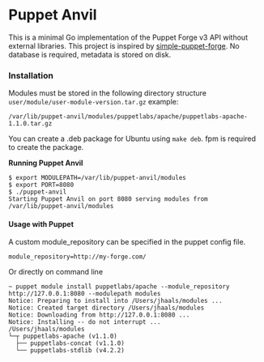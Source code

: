 # Puppet Anvil

This is a minimal Go implementation of the Puppet Forge v3 API without external libraries. This project is inspired by [simple-puppet-forge](https://github.com/dalen/simple-puppet-forge).
No database is required, metadata is stored on disk.

### Installation

Modules must be stored in the following directory structure `user/module/user-module-version.tar.gz`
example:

    /var/lib/puppet-anvil/modules/puppetlabs/apache/puppetlabs-apache-1.1.0.tar.gz

You can create a .deb package for Ubuntu using `make deb`. fpm is required to create the package.

__Running Puppet Anvil__

    $ export MODULEPATH=/var/lib/puppet-anvil/modules
    $ export PORT=8080
    $ ./puppet-anvil
    Starting Puppet Anvil on port 8080 serving modules from /var/lib/puppet-anvil/modules

#### Usage with Puppet
A custom module_repository can be specified in the puppet config file.

    module_repository=http://my-forge.com/

Or directly on command line

    ~ puppet module install puppetlabs/apache --module_repository http://127.0.0.1:8080 --modulepath modules
    Notice: Preparing to install into /Users/jhaals/modules ...
    Notice: Created target directory /Users/jhaals/modules
    Notice: Downloading from http://127.0.0.1:8080 ...
    Notice: Installing -- do not interrupt ...
    /Users/jhaals/modules
    └─┬ puppetlabs-apache (v1.1.0)
      ├── puppetlabs-concat (v1.1.0)
      └── puppetlabs-stdlib (v4.2.2)